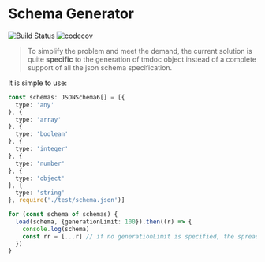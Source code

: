 # Schema Generator
[![Build Status](https://travis-ci.org/jjyyxx/SchemaGenerator.svg?branch=master)](https://travis-ci.org/jjyyxx/SchemaGenerator)
[![codecov](https://codecov.io/gh/jjyyxx/SchemaGenerator/branch/master/graph/badge.svg)](https://codecov.io/gh/jjyyxx/SchemaGenerator)

> To simplify the problem and meet the demand, the current solution is quite **specific** to the generation of tmdoc object instead of a complete support of all the json schema specification.

It is simple to use:
```typescript
const schemas: JSONSchema6[] = [{
  type: 'any'
}, {
  type: 'array'
}, {
  type: 'boolean'
}, {
  type: 'integer'
}, {
  type: 'number'
}, {
  type: 'object'
}, {
  type: 'string'
}, require('./test/schema.json')]

for (const schema of schemas) {
  load(schema, {generationLimit: 100}).then((r) => {
    console.log(schema)
    const rr = [...r] // if no generationLimit is specified, the spread syntax should not be used.
  })
}
```